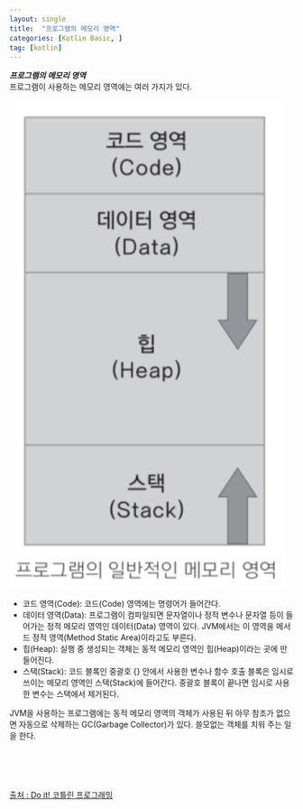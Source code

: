 ```yaml
---
layout: single
title:  "프로그램의 메모리 영역"
categories: [Kotlin Basic, ]
tag: [kotlin]
---
```


***프로그램의 메모리 영역***
<br>
프로그램이 사용하는 메모리 영역에는 여러 가지가 있다.
<br>
<br>
![프로그램의 메모리 영역](/images/program_memory_area/program_memory_area.png)
<br>
* 코드 영역(Code): 코드(Code) 영역에는 명령어가 들어간다.
* 데이터 영역(Data): 프로그램이 컴파일되면 문자열이나 정적 변수나 문자열 등이 들어가는 정적 메모리 영역인 데이터(Data) 영역이 있다. JVM에서는 이 영역을 메서드 정적 영역(Method Static Area)이라고도 부른다.
* 힙(Heap): 실행 중 생성되는 객체는 동적 메모리 영역인 힙(Heap)이라는 곳에 만들어진다.
* 스택(Stack): 코드 블록인 중괄호 {} 안에서 사용한 변수나 함수 호출 블록은 임시로 쓰이는 메모리 영역인 스택(Stack)에 들어간다. 중괄호 블록이 끝나면 임시로 사용한 변수는 스택에서 제거된다.

JVM을 사용하는 프로그램에는 동적 메모리 영역의 객체가 사용된 뒤 아무 참조가 없으면 자동으로 삭제하는 GC(Garbage Collector)가 있다. 쓸모없는 객체를 치워 주는 일을 한다.
<br>
<br>
<br>
<br>
<br>
<br>
[출처 : Do it! 코틀린 프로그래밍](http://www.yes24.com/Product/Goods/74035266)